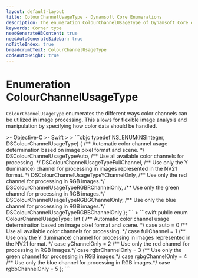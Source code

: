 ```yaml
---
layout: default-layout
title: ColourChannelUsageType - Dynamsoft Core Enumerations
description: The enumeration ColourChannelUsageType of Dynamsoft Core describes how the color channel is used in the image.
keywords: Corner type
needGenerateH3Content: true
needAutoGenerateSidebar: true
noTitleIndex: true
breadcrumbText: ColourChannelUsageType
codeAutoHeight: true
---
```


# Enumeration ColourChannelUsageType

`ColourChannelUsageType` enumerates the different ways color channels can be utilized in image processing. This allows for flexible image analysis and manipulation by specifying how color data should be handled.

<div class="sample-code-prefix template2"></div>
   >- Objective-C
   >- Swift
   >
>
```objc
typedef NS_ENUM(NSInteger, DSColourChannelUsageType)
{
   /** Automatic color channel usage determination based on image pixel format and scene. */
   DSColourChannelUsageTypeAuto,
   /** Use all available color channels for processing. */
   DSColourChannelUsageTypeFullChannel,
   /** Use only the Y (luminance) channel for processing in images represented in the NV21 format. */
   DSColourChannelUsageTypeYChannelOnly,
   /** Use only the red channel for processing in RGB images.*/
   DSColourChannelUsageTypeRGBRChannelOnly,
   /** Use only the green channel for processing in RGB images.*/
   DSColourChannelUsageTypeRGBGChannelOnly,
   /** Use only the blue channel for processing in RGB images.*/
   DSColourChannelUsageTypeRGBBChannelOnly
};
```
>
```swift
public enum ColourChannelUsageType : Int
{
   /** Automatic color channel usage determination based on image pixel format and scene. */
   case auto = 0
   /** Use all available color channels for processing. */
   case fullChannel = 1
   /** Use only the Y (luminance) channel for processing in images represented in the NV21 format. */
   case yChannelOnly = 2
   /** Use only the red channel for processing in RGB images.*/
   case rgbrChannelOnly = 3
   /** Use only the green channel for processing in RGB images.*/
   case rgbgChannelOnly = 4
   /** Use only the blue channel for processing in RGB images.*/
   case rgbbChannelOnly = 5
};
```
